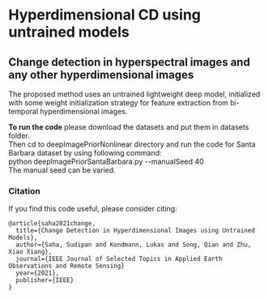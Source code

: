 # Hyperdimensional CD using untrained models

## Change detection in hyperspectral images and any other hyperdimensional images

The proposed method uses an untrained lightweight deep model, initialized with some weight initialization strategy for feature extraction from bi-temporal hyperdimensional images.



**To run the code** please download the datasets and put them in datasets folder.<br/>
Then cd to deepImagePriorNonlinear directory and run the code for Santa Barbara dataset by using following command:  <br/>
python deepImagePriorSantaBarbara.py --manualSeed 40 <br/>
The manual seed can be varied.
  

### Citation
If you find this code useful, please consider citing:
```[bibtex]
@article{saha2021change,
  title={Change Detection in Hyperdimensional Images using Untrained Models},
  author={Saha, Sudipan and Kondmann, Lukas and Song, Qian and Zhu, Xiao Xiang},
  journal={IEEE Journal of Selected Topics in Applied Earth Observations and Remote Sensing}
  year={2021},
  publisher={IEEE}
}
```
